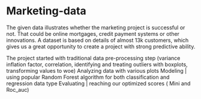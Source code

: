 # Marketing-data
The given data illustrates whether the marketing project is successful or not. That could be online mortgages, credit payment systems or other innovations. A dataset is based on details of almost 13k customers, which gives us a great opportunity to create a project with strong predictive ability.
  
  The project started with traditional data pre-processing step (variance inflation factor, correlation, identifying and treating outliers with boxplots, transforming values to woe)
  Analyzing data with various plots
  Modeling | using popular Random Forest algorithm for both classification and regression data type
  Evaluating | reaching our optimized scores ( Mini and Roc_auc)
